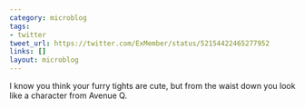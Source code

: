 ```yaml
---
category: microblog
tags:
- twitter
tweet_url: https://twitter.com/ExMember/status/52154422465277952
links: []
layout: microblog
---
```

I know you think your furry tights are cute, but from the waist down you look like a character from Avenue Q.
